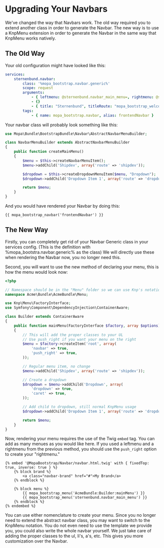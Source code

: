Upgrading Your Navbars
====================

We've changed the way that Navbars work. The old way required you to extend
another class in order to generate the Navbar. The new way is to use a
KnpMenu extension in order to generate the Navbar in the same way that
KnpMenu works natively.

## The Old Way

Your old configuration might have looked like this:

```yaml
services:
    sternenbund.navbar:
        class: '%mopa_bootstrap.navbar.generic%'
        scope: request
        arguments:
            - { leftmenu: @sternenbund.navbar_main_menu=, rightmenu: @sternenbund.navbar_right_menu= }
            - {}
            - { title: "Sternenbund", titleRoute: "mopa_bootstrap_welcome", fixedTop: true }
        tags:
            - { name: mopa_bootstrap.navbar, alias: frontendNavbar }
```

Your navbar class will probably look something like this:

```php
use Mopa\Bundle\BootstrapBundle\Navbar\AbstractNavbarMenuBuilder;

class NavbarMenuBuilder extends AbstractNavbarMenuBuilder
{
    public function createMainMenu()
    {
        $menu = $this->createNavbarMenuItem();
        $menu->addChild('Shipdev', array('route' => 'shipdev'));

        $dropdown = $this->createDropdownMenuItem($menu, "Dropdown");
        $dropdown->addChild('Dropdown Item 1', array('route' => 'dropdown_route'));

        return $menu;
    }
}
```

And you would have rendered your Navbar by doing this:

```jinja
{{ mopa_bootstrap_navbar('frontendNavbar') }}
```


## The New Way

Firstly, you can completely get rid of your Navbar Generic class in your services
config. (This is the definition with %mopa_bootstra.navbar.generic% as the class)
We will directly use these when rendering the Navbar now, you no longer need this.

Second, you will want to use the new method of declaring your menu, this is how
the menu would look now:

```php
<?php

// Namespace should be in the "Menu" folder so we can use Knp's notation
namespace Acme\Bundle\AcmeBundle\Menu;

use Knp\Menu\FactoryInterface;
use Symfony\Component\DependencyInjection\ContainerAware;

class Builder extends ContainerAware
{
    public function mainMenu(FactoryInterface $factory, array $options)
    {
        // This will add the proper classes to your UL
        // Use push_right if you want your menu on the right
        $menu = $factory->createItem('root', array(
            'navbar' => true,
            'push_right' => true,
        ));

        // Regular menu item, no change
        $menu->addChild('Shipdev', array('route' => 'shipdev'));

        // Create a dropdown
        $dropdown = $menu->addChild('Dropdown', array(
            'dropdown' => true,
            'caret' => true,
        ));

        // Add child to dropdown, still normal KnpMenu usage
        $dropdown->addChild('Dropdown Item 1', array('route' => 'dropdown_route'));

        return $menu;
    }
}
```

Now, rendering your menu requires the use of the Twig `embed` tag. You can
add as many menues as you would like here. If you used a leftmenu and a rightmenu
from the previous method, you should use the `push_right` option to create your
"rightmenu."

```jinja
{% embed '@MopaBootstrap/Navbar/navbar.html.twig' with { fixedTop: true, inverse: true } %}
    {% block brand %}
        <a class="navbar-brand" href="#">My Brand</a>
    {% endblock %}

    {% block menu %}
        {{ mopa_bootstrap_menu('AcmeBundle:Builder:mainMenu') }}
        {{ mopa_bootstrap_menu('sternenbund.navbar_main_menu') }}
    {% endblock %}
{% endembed %}
```

You can use either nomenclature to create your menu. Since you no longer need
to extend the abstract navbar class, you may want to switch to the KnpMenu
notation. You do not even need to use the template we provide you, you could
also write the whole navbar yourself. We just take care of adding the proper
classes to the ul, li's, a's, etc. This gives you more customization over the
Navbar.